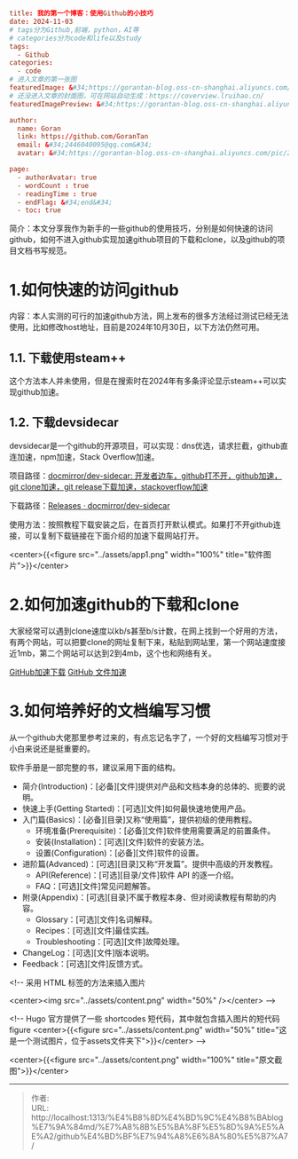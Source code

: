 # 

```toml
title: 我的第一个博客：使用Github的小技巧
date: 2024-11-03
# tags分为Github,前端，python，AI等
# categories分为code和life以及study
tags:
  - Github
categories:
  - code
# 进入文章的第一张图
featuredImage: &#34;https://gorantan-blog.oss-cn-shanghai.aliyuncs.com/pic/20241204091417901.jpg&#34;
# 还没进入文章的封面图，可在网站自动生成：https://coverview.lruihao.cn/
featuredImagePreview: &#34;https://gorantan-blog.oss-cn-shanghai.aliyuncs.com/pic/20241204093206748.png&#34;

author:
  name: Goran
  link: https://github.com/GoranTan
  email: &#34;2446040095@qq.com&#34;
  avatar: &#34;https://gorantan-blog.oss-cn-shanghai.aliyuncs.com/pic/20241203195700868.png&#34;

page:
  - authorAvatar: true
  - wordCount : true
  - readingTime : true
  - endFlag: &#34;end&#34;
  - toc: true
```

简介：本文分享我作为新手的一些github的使用技巧，分别是如何快速的访问github，如何不进入github实现加速github项目的下载和clone，以及github的项目文档书写规范。



# 1.如何快速的访问github

内容：本人实测的可行的加速github方法，网上发布的很多方法经过测试已经无法使用，比如修改host地址，目前是2024年10月30日，以下方法仍然可用。



## 1.1. 下载使用steam&#43;&#43;

这个方法本人并未使用，但是在搜索时在2024年有多条评论显示steam&#43;&#43;可以实现github加速。



## 1.2. 下载devsidecar

devsidecar是一个github的开源项目，可以实现：dns优选，请求拦截，github直连加速，npm加速，Stack Overflow加速。

项目路径：[docmirror/dev-sidecar: 开发者边车，github打不开，github加速，git clone加速，git release下载加速，stackoverflow加速](https://github.com/docmirror/dev-sidecar)

下载路径：[Releases · docmirror/dev-sidecar](https://github.com/docmirror/dev-sidecar/releases)

使用方法：按照教程下载安装之后，在首页打开默认模式。如果打不开github连接，可以复制下载链接在下面介绍的加速下载网站打开。

&lt;center&gt;{{&lt;figure src=&#34;../assets/app1.png&#34; width=&#34;100%&#34; title=&#34;软件图片&#34;&gt;}}&lt;/center&gt;



# 2.如何加速github的下载和clone

大家经常可以遇到clone速度以kb/s甚至b/s计数，在网上找到一个好用的方法，有两个网站，可以把要clone的网址复制下来，粘贴到网站里，第一个网站速度接近1mb，第二个网站可以达到2到4mb，这个也和网络有关。

[GitHub加速下载](https://github.moeyy.xyz/)
[GitHub 文件加速](https://gh.api.99988866.xyz/)



# 3.如何培养好的文档编写习惯

从一个github大佬那里参考过来的，有点忘记名字了，一个好的文档编写习惯对于小白来说还是挺重要的。

软件手册是一部完整的书，建议采用下面的结构。

- 简介(Introduction)：[必备][文件]提供对产品和文档本身的总体的、扼要的说明。
- 快速上手(Getting Started)：[可选][文件]如何最快速地使用产品。
- 入门篇(Basics)：[必备][目录]又称“使用篇”，提供初级的使用教程。
  - 环境准备(Prerequisite)：[必备][文件]软件使用需要满足的前置条件。
  - 安装(Installation)：[可选][文件]软件的安装方法。
  - 设置(Configuration)：[必备][文件]软件的设置。
- 进阶篇(Advanced)：[可选][目录]又称“开发篇”。提供中高级的开发教程。
  - API(Reference)：[可选][目录/文件]软件 API 的逐一介绍。
  - FAQ：[可选][文件]常见问题解答。
- 附录(Appendix)：[可选][目录]不属于教程本身、但对阅读教程有帮助的内容。
  - Glossary：[可选][文件]名词解释。
  - Recipes：[可选][文件]最佳实践。
  - Troubleshooting：[可选][文件]故障处理。
- ChangeLog：[可选][文件]版本说明。
- Feedback：[可选][文件]反馈方式。

&lt;!-- 采用 HTML 标签的方法来插入图片

&lt;center&gt;&lt;img src=&#34;../assets/content.png&#34; width=&#34;50%&#34; /&gt;&lt;/center&gt; --&gt;

&lt;!-- Hugo 官方提供了一些 shortcodes 短代码，其中就包含插入图片的短代码 figure
&lt;center&gt;{{&lt;figure src=&#34;../assets/content.png&#34; width=&#34;50%&#34; title=&#34;这是一个测试图片，位于assets文件夹下&#34;&gt;}}&lt;/center&gt; --&gt;

&lt;center&gt;{{&lt;figure src=&#34;../assets/content.png&#34; width=&#34;100%&#34; title=&#34;原文截图&#34;&gt;}}&lt;/center&gt;


---

> 作者:   
> URL: http://localhost:1313/%E4%B8%8D%E4%BD%9C%E4%B8%BAblog%E7%9A%84md/%E7%A8%8B%E5%BA%8F%E5%8D%9A%E5%AE%A2/github%E4%BD%BF%E7%94%A8%E6%8A%80%E5%B7%A7/  

